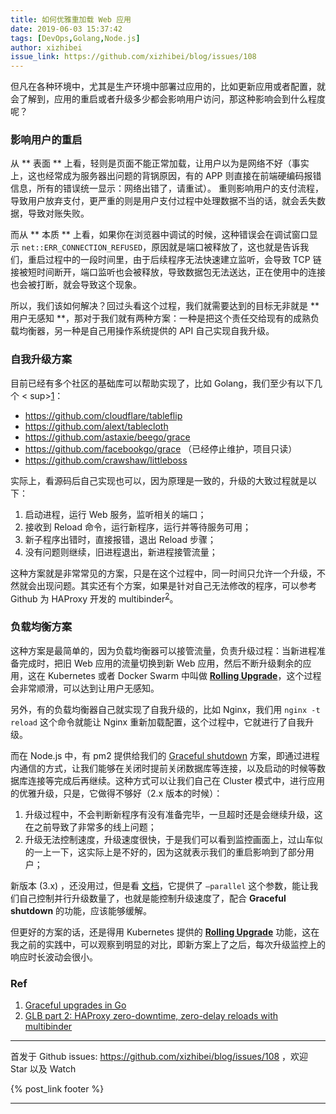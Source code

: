 ```yaml
---
title: 如何优雅重加载 Web 应用
date: 2019-06-03 15:37:42
tags: [DevOps,Golang,Node.js]
author: xizhibei
issue_link: https://github.com/xizhibei/blog/issues/108
---
```

<!-- en_title: how-to-graceful-reload-web-app -->

但凡在各种环境中，尤其是生产环境中部署过应用的，比如更新应用或者配置，就会了解到，应用的重启或者升级多少都会影响用户访问，那这种影响会到什么程度呢？

### 影响用户的重启
从 ** 表面 ** 上看，轻则是页面不能正常加载，让用户以为是网络不好（事实上，这也经常成为服务器出问题的背锅原因，有的 APP 则直接在前端硬编码报错信息，所有的错误统一显示：网络出错了，请重试）。
重则影响用户的支付流程，导致用户放弃支付，更严重的则是用户支付过程中处理数据不当的话，就会丢失数据，导致对账失败。

而从 ** 本质 ** 上看，如果你在浏览器中调试的时候，这种错误会在调试窗口显示 `net::ERR_CONNECTION_REFUSED`，原因就是端口被释放了，这也就是告诉我们，重启过程中的一段时间里，由于后续程序无法快速建立监听，会导致 TCP 链接被短时间断开，端口监听也会被释放，导致数据包无法送达，正在使用中的连接也会被打断，就会导致这个现象。

所以，我们该如何解决？回过头看这个过程，我们就需要达到的目标无非就是 ** 用户无感知 **，那对于我们就有两种方案：一种是把这个责任交给现有的成熟负载均衡器，另一种是自己用操作系统提供的 API 自己实现自我升级。

### 自我升级方案
目前已经有多个社区的基础库可以帮助实现了，比如 Golang，我们至少有以下几个 < sup>[1]</sup>：

- https://github.com/cloudflare/tableflip
- https://github.com/alext/tablecloth
- https://github.com/astaxie/beego/grace
- https://github.com/facebookgo/grace （已经停止维护，项目只读）
- https://github.com/crawshaw/littleboss

实际上，看源码后自己实现也可以，因为原理是一致的，升级的大致过程就是以下：

1. 启动进程，运行 Web 服务，监听相关的端口；
2. 接收到 Reload 命令，运行新程序，运行并等待服务可用；
3. 新子程序出错时，直接报错，退出 Reload 步骤；
4. 没有问题则继续，旧进程退出，新进程接管流量；

这种方案就是非常常见的方案，只是在这个过程中，同一时间只允许一个升级，不然就会出现问题。其实还有个方案，如果是针对自己无法修改的程序，可以参考 Github 为 HAProxy 开发的 multibinder<sup>[2]</sup>。

### 负载均衡方案
这种方案是最简单的，因为负载均衡器可以接管流量，负责升级过程：当新进程准备完成时，把旧 Web 应用的流量切换到新 Web 应用，然后不断升级剩余的应用，这在 Kubernetes 或者 Docker Swarm 中叫做 [**Rolling Upgrade**][4]，这个过程会非常顺滑，可以达到让用户无感知。

另外，有的负载均衡器自己就实现了自我升级的，比如 Nginx，我们用 `nginx -t reload` 这个命令就能让 Nginx 重新加载配置，这个过程中，它就进行了自我升级。

而在 Node.js 中，有 pm2 提供给我们的 [Graceful shutdown][3] 方案，即通过进程内通信的方式，让我们能够在关闭时提前关闭数据库等连接，以及启动的时候等数据库连接等完成后再继续。这种方式可以让我们自己在 Cluster 模式中，进行应用的优雅升级，只是，它做得不够好（2.x 版本的时候）：

1. 升级过程中，不会判断新程序有没有准备完毕，一旦超时还是会继续升级，这在之前导致了非常多的线上问题；
2. 升级无法控制速度，升级速度很快，于是我们可以看到监控画面上，过山车似的一上一下，这实际上是不好的，因为这就表示我们的重启影响到了部分用户；

新版本 (3.x) ，还没用过，但是看 [文档][3]，它提供了 `–parallel` 这个参数，能让我们自己控制并行升级数量了，也就是能控制升级速度了，配合 **Graceful shutdown** 的功能，应该能够缓解。

但更好的方案的话，还是得用 Kubernetes 提供的 [**Rolling Upgrade**][4] 功能，这在我之前的实践中，可以观察到明显的对比，即新方案上了之后，每次升级监控上的响应时长波动会很小。

### Ref
1. [Graceful upgrades in Go][1]
2. [GLB part 2: HAProxy zero-downtime, zero-delay reloads with multibinder][2]


[1]: https://blog.cloudflare.com/graceful-upgrades-in-go/
[2]: https://github.blog/2016-12-01-glb-part-2-haproxy-zero-downtime-zero-delay-reloads-with-multibinder/
[3]: https://pm2.io/doc/en/runtime/best-practices/graceful-shutdown/
[4]: https://kubernetes.io/docs/tutorials/kubernetes-basics/update/update-intro/

***
首发于 Github issues: https://github.com/xizhibei/blog/issues/108 ，欢迎 Star 以及 Watch

{% post_link footer %}
***